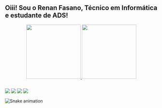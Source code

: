 ## Oiii! Sou o Renan Fasano, Técnico em Informática e estudante de ADS! 
<div align="center">
  <a href="https://github.com/RenanFasano">
  <img height="180em" src="https://github-readme-stats.vercel.app/api?username=RenanFasano&show_icons=true&theme=dracula&include_all_commits=true&count_private=true"/>
  <img height="180em" src="https://github-readme-stats.vercel.app/api/top-langs/?username=RenanFasano&layout=compact&langs_count=7&theme=dracula"/>
</div>
    
  ##
  
  <div> 
   <a href="https://instagram.com/naner_fasano" target="_blank"><img src="https://img.shields.io/badge/-Instagram-%23E4405F?style=for-the-badge&logo=instagram&logoColor=white" target="_blank"></a>
 <a href="https://discord.gg/wagxzStdcR" target="_blank"><img src="https://img.shields.io/badge/Discord-7289DA?style=for-the-badge&logo=discord&logoColor=white" target="_blank"></a> 
  <a href = "mailto:renan.fasano@gmail.com"><img src="https://img.shields.io/badge/-Gmail-%23333?style=for-the-badge&logo=gmail&logoColor=white" target="_blank"></a>
  <a href="https://www.linkedin.com/in/renan-fasano-59b102169" target="_blank"><img src="https://img.shields.io/badge/-LinkedIn-%230077B5?style=for-the-badge&logo=linkedin&logoColor=white" target="_blank"></a> 
  </div>
  
 ![Snake animation](https://github.com/RenanFasano/RenanFasano/blob/output/github-contribution-grid-snake.svg)
 
</div>
